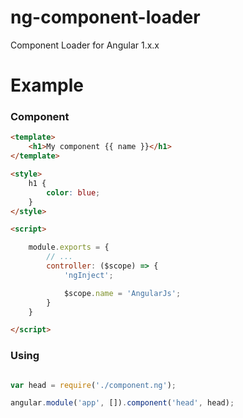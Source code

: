 # ng-component-loader
Component Loader for Angular 1.x.x

# Example

### Component

```html
<template>
    <h1>My component {{ name }}</h1>
</template>

<style>
    h1 {
        color: blue;
    }
</style>

<script>

    module.exports = {
        // ...
        controller: ($scope) => {
            'ngInject';

            $scope.name = 'AngularJs';
        }
    }

</script>
```

### Using
```js

var head = require('./component.ng');

angular.module('app', []).component('head', head);

```

